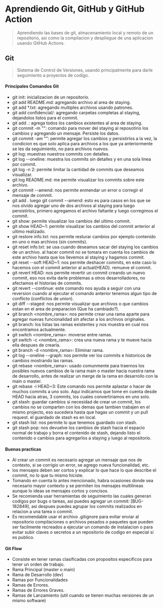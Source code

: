 
# Aprendiendo Git, GitHub y GitHub Action
> Aprendiendo las bases de git, almacenamiento local y remoto de un repositorio, asi como la compilacion y despliegue de una aplicacion usando GitHub Actions.

## Git
> Sistema de Control de Versiones, usando principalmente para darle seguimiento a proyectos de codigo.

#### Principales Comandos Git

- git init: inicializacion de un repositorio.
- git add README.md: agregando archivo al area de staying.
- git add *.txt: agregando multiples archivos usando patrones.
- git add confidencial/: agregando carpetas completas al staying, dejandolos listos para el commit.
- git add .: agrega todos los cambios existentes al area de staying.
- git commit -m "": comando para mover del staying al reposotirio los cambios y agregando un mensaje. Persiste los datos.
- git commit -am "": permite agregar los cambios y persistirlos a la vez, la condicion es que solo aplica para archivos a los que ya anteriormente se les da seguimiento, no para archivos nuevos.
- git log: muestras nuestros commits con detalles.
- git log --oneline: muestra los commits sin detalles y en una sola linea por commit.
- git log -n 2: permite limitar la cantidad de commits que deseamos visualizar.
- git log README.md: me permite visualizar los commits sobre este archivo.
- git commit --amend: nos permite enmendar un error o corregir el mensaje de commit.
- git add . luego git commit --amend: esto es para casos en los que se nos olvido agregar uno de dos archivos al staying para luego persistirlos, primero agregamos el archivo faltante y luego corregimos el commit.
- git show: permite visualizar los cambios del ultimo commit.
- git show HEAD~1: permite visualizar los cambios del commit anterior al ultimo realizado.
- git restore info.txt: nos permite resturar cambios por ejemplo contenido en uno o mas archivos (sin commits).
- git reset info.txt: se usa cuando deseamos sacar del staying los cambios de un archivo. al hacer commit no se tomara en cuenta los cambios de este archivo hasta que los llevemos al staying y hagamos commit.
- git reset --soft HEAD~1: nos permite deshacer commits, en este caso lo hacemos con el commit anterior al actual(HEAD). remueve el commit.
- git revert HEAD: nos permite revertir un commit creando un nuevo commit, eso nos evita darle problemas a otros desarrolladores, no afectamos el historias de commits.
- git revert --continue: este comando nos ayuda a seguir con una reversion cuando al ejecutar el comando anterior tenemos algun tipo de conflicto (conflictos de union).
- git diff --staged: nos permite visualizar que archivos o que cambios estan en el area de preparacion (Que ha cambiado?).
- git branch <nombre_rama>: nos permite crear una rama aparte para agregar nuevas funcionalidad sin afectar a los archivos originales.
- git branch: los listas las ramas existentes y nos muestra en cual nos encontramos actualmente.
- git switch <nombre_rama>: moverse entre ramas.
- git switch -c <nombre_rama>: crea una nueva rama y te mueve hacia ella despues de crearla.
- git branch -d <nombre_rama>: Eliminar rama.
- git log --oneline --graph: nos permite ver los commits e historicos de cambios mostrando las ramas.
- git rebase <nombre_rama>: usado comunmente para traernos los posibles nuevos cambios de la rama main o master hacia nuestra rama de desarrollo, antes de realizar un merge de la rama en desarrollo con la main o master.
- git rebase -i HEAD~3: Este comando nos permite aplastar o hacer de muchos commits a uno solo. Aqui indicamos que tome en cuenta desde HEAD hacia atras, 3 commits, los cuales convertiriamos en uno solo.
- git stash: guardar cambios si necesidad de crear un commit, los cambios no se comparten con los demas que tambien trabajen en el mismo projecto, eso sucedera hasta que hagas un commit y un pull request. el guardado de stash es en local.
- git stash list: nos permite lo que tenemos guardado con stash.
- git stash pop: nos devuelve los cambios de stash hacia el espacio normal de trabajo y borra el contenido de stash, dejando listo el contenido o cambios para agregarlos a staying y luego al repositorio.

#### Buenas practicas
- Al crear un commit es necesario agregar un mensaje que nos de contexto, si se corrigio un error, se agrego nueva funcionalidad, etc.
- los mensajes deben ser cortos y explicar lo que hace lo que describe el commit, no lo que tu mismo hiciste.
- Tomando en cuenta lo antes mencionado, habra ocasiones donde sea necesario mayor contexto y se permiten los mensajes multilineas aunque lo ideas se mensajes cortos y concisos.
- Se recomienda usar herramientas de seguimiento las cuales generan codigos por bugs o tareas, asi puedes agregar un commit: [BUG-182849], asi despues puedes agrupar los commits realizados en relacion a una tarea o commit.
- Es recomendable usar el archivo .gitignore para evitar enviar al repositorio compilaciones o archivos pesados o paquetes que pueden ser facilmente recreados a ejecutar un comando de instalacion o para evitar subir claves o secretos a un repositorio de codigo en especial si es publico.

#### Git Flow
- Consiste en tener ramas clasificadas con propositos especificos para tener un orden de trabajo.
- Rama Principal (master o main)
- Rama de Desarrollo (dev)
- Ramas por Funcionalidades
- Ramas de Errores.
- Ramas de Errores Graves.
- Ramas de Lanzamiento (util cuando se tienen muchas versiones de un mismo software)
